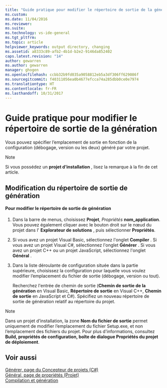 ```yaml
---
title: "Guide pratique pour modifier le répertoire de sortie de la génération | Microsoft Docs"
ms.custom: 
ms.date: 11/04/2016
ms.reviewer: 
ms.suite: 
ms.technology: vs-ide-general
ms.tgt_pltfrm: 
ms.topic: article
helpviewer_keywords: output directory, changing
ms.assetid: a8333c89-afb2-4b1d-b2e2-9146da852402
caps.latest.revision: "14"
author: gewarren
ms.author: gewarren
manager: ghogen
ms.openlocfilehash: ccbb32b9fd035a9058812eb5a3df306ff629086f
ms.sourcegitcommit: f40311056ea0b4677efcca74a285dbb0ce0e7974
ms.translationtype: HT
ms.contentlocale: fr-FR
ms.lasthandoff: 10/31/2017
---
```

# <a name="how-to-change-the-build-output-directory"></a>Guide pratique pour modifier le répertoire de sortie de la génération
Vous pouvez spécifier l’emplacement de sortie en fonction de la configuration (débogage, version ou les deux) généré par votre projet.  
  
> [!NOTE]
>  Si vous possédez un **projet d’installation** , lisez la remarque à la fin de cet article.  
  
## <a name="changing-the-build-output-directory"></a>Modification du répertoire de sortie de génération  
  
#### <a name="to-change-the-build-output-directory"></a>Pour modifier le répertoire de sortie de génération  
  
1.  Dans la barre de menus, choisissez **Projet**, *Propriétés* **nom_application**. Vous pouvez également cliquer avec le bouton droit sur le nœud du projet dans l' **Explorateur de solutions** , puis sélectionner **Propriétés**.  
  
2.  Si vous avez un projet Visual Basic, sélectionnez l'onglet **Compiler** . Si vous avez un projet Visual C#, sélectionnez l'onglet **Générer** . Si vous avez un projet C++ ou un projet JavaScript, sélectionnez l'onglet **Général** .  
  
3.  Dans la liste déroulante de configuration située dans la partie supérieure, choisissez la configuration pour laquelle vous voulez modifier l’emplacement du fichier de sortie (débogage, version ou tout).  
  
     Recherchez l'entrée de chemin de sortie (**Chemin de sortie de la génération** en Visual Basic, **Répertoire de sortie** en Visual C++, **Chemin de sortie** en JavaScript et C#). Spécifiez un nouveau répertoire de sortie de génération relatif au répertoire du projet.  
  
> [!NOTE]
>  Dans un projet d’installation, la zone **Nom du fichier de sortie** permet uniquement de modifier l’emplacement du fichier Setup.exe, et non l’emplacement des fichiers du projet. Pour plus d'informations, consultez **Build, propriétés de configuration, boîte de dialogue Propriétés du projet de déploiement**.  
  
## <a name="see-also"></a>Voir aussi  
 [Générer, page du Concepteur de projets (C#)](../ide/reference/build-page-project-designer-csharp.md)   
 [Général, page de propriétés (Projet)](/cpp/ide/general-property-page-project)   
 [Compilation et génération](../ide/compiling-and-building-in-visual-studio.md)
